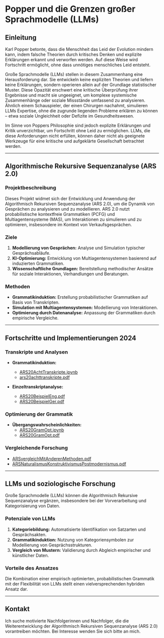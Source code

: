# Popper und die Grenzen großer Sprachmodelle (LLMs)

## Einleitung
Karl Popper betonte, dass die Menschheit das Leid der Evolution mindern kann, indem falsche Theorien durch kritisches Denken und explizite Erklärungen erkannt und verworfen werden. Auf diese Weise wird Fortschritt ermöglicht, ohne dass unnötiges menschliches Leid entsteht.

Große Sprachmodelle (LLMs) stellen in diesem Zusammenhang eine Herausforderung dar. Sie entwickeln keine expliziten Theorien und liefern keine Erklärungen, sondern operieren allein auf der Grundlage statistischer Muster. Diese Opazität erschwert eine kritische Überprüfung ihrer Ergebnisse und macht sie ungeeignet, um komplexe systemische Zusammenhänge oder soziale Missstände umfassend zu analysieren. Ähnlich einem Schauspieler, der einen Chirurgen nachahmt, simulieren LLMs Expertise, ohne die zugrunde liegenden Probleme erklären zu können – etwa soziale Ungleichheit oder Defizite im Gesundheitswesen.

Im Sinne von Poppers Philosophie sind jedoch explizite Erklärungen und Kritik unverzichtbar, um Fortschritt ohne Leid zu ermöglichen. LLMs, die diese Anforderungen nicht erfüllen, können daher nicht als geeignete Werkzeuge für eine kritische und aufgeklärte Gesellschaft betrachtet werden.

---

## Algorithmische Rekursive Sequenzanalyse (ARS 2.0)

### Projektbeschreibung
Dieses Projekt widmet sich der Entwicklung und Anwendung der Algorithmisch Rekursiven Sequenzanalyse (ARS 2.0), um die Dynamik von Gesprächen zu analysieren und zu modellieren. ARS 2.0 nutzt probabilistische kontextfreie Grammatiken (PCFG) und Multiagentensysteme (MAS), um Interaktionen zu simulieren und zu optimieren, insbesondere im Kontext von Verkaufsgesprächen.

### Ziele
1. **Modellierung von Gesprächen:** Analyse und Simulation typischer Gesprächsabläufe.
2. **KI-Optimierung:** Entwicklung von Multiagentensystemen basierend auf induzierten Grammatiken.
3. **Wissenschaftliche Grundlagen:** Bereitstellung methodischer Ansätze für soziale Interaktionen, Verhandlungen und Beratungen.

### Methoden
- **Grammatikinduktion:** Erstellung probabilistischer Grammatiken auf Basis von Transkripten.
- **Simulation mit Multiagentensystemen:** Modellierung von Interaktionen.
- **Optimierung durch Datenanalyse:** Anpassung der Grammatiken durch empirische Vergleiche.

---

## Fortschritte und Implementierungen 2024

### Transkripte und Analysen
- **Grammatikinduktion:**
  - [ARS20AchtTranskripte.ipynb](link)
  - [ars20achttranskripte.pdf](link)

- **Einzeltranskriptanalyse:**
  - [ARS20BeispielEng.pdf](link)
  - [ARS20BeispielGer.pdf](link)

### Optimierung der Grammatik
- **Übergangswahrscheinlichkeiten:**
  - [ARS20GramOpt.ipynb](link)
  - [ARS20GramOpt.pdf](link)

### Vergleichende Forschung
- [ARSvergleichMitAnderenMethoden.pdf](link)
- [ARSNaturalismusKonstruktivismusPostmodernismus.pdf](link)

---

## LLMs und soziologische Forschung
Große Sprachmodelle (LLMs) können die Algorithmisch Rekursive Sequenzanalyse ergänzen, insbesondere bei der Vorverarbeitung und Kategorisierung von Daten.

### Potenziale von LLMs
1. **Kategoriebildung:** Automatisierte Identifikation von Satzarten und Gesprächsakten.
2. **Grammatikinduktion:** Nutzung von Kategoriensymbolen zur Modellierung von Gesprächsstrukturen.
3. **Vergleich von Mustern:** Validierung durch Abgleich empirischer und künstlicher Daten.

### Vorteile des Ansatzes
Die Kombination einer empirisch optimierten, probabilistischen Grammatik mit der Flexibilität von LLMs stellt einen vielversprechenden hybriden Ansatz dar.

---

## Kontakt
Ich suche motivierte Nachfolgerinnen und Nachfolger, die die Weiterentwicklung der Algorithmisch Rekursiven Sequenzanalyse (ARS 2.0) vorantreiben möchten. Bei Interesse wenden Sie sich bitte an mich.

